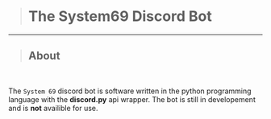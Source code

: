 ># The System69 Discord Bot

<hr>

>## About

<br>

The `System 69` discord bot is software written in the python programming language with the **discord.py** api wrapper. The bot is still in developement and is **not** availible for use.
